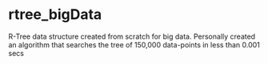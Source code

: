 # rtree_bigData
R-Tree data structure created from scratch for big data. Personally created an algorithm that searches the tree of 150,000 data-points in less than 0.001 secs 
